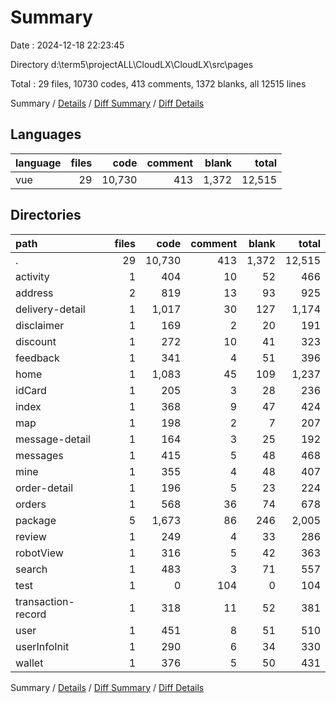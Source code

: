 # Summary

Date : 2024-12-18 22:23:45

Directory d:\\term5\\projectALL\\CloudLX\\CloudLX\\src\\pages

Total : 29 files,  10730 codes, 413 comments, 1372 blanks, all 12515 lines

Summary / [Details](details.md) / [Diff Summary](diff.md) / [Diff Details](diff-details.md)

## Languages
| language | files | code | comment | blank | total |
| :--- | ---: | ---: | ---: | ---: | ---: |
| vue | 29 | 10,730 | 413 | 1,372 | 12,515 |

## Directories
| path | files | code | comment | blank | total |
| :--- | ---: | ---: | ---: | ---: | ---: |
| . | 29 | 10,730 | 413 | 1,372 | 12,515 |
| activity | 1 | 404 | 10 | 52 | 466 |
| address | 2 | 819 | 13 | 93 | 925 |
| delivery-detail | 1 | 1,017 | 30 | 127 | 1,174 |
| disclaimer | 1 | 169 | 2 | 20 | 191 |
| discount | 1 | 272 | 10 | 41 | 323 |
| feedback | 1 | 341 | 4 | 51 | 396 |
| home | 1 | 1,083 | 45 | 109 | 1,237 |
| idCard | 1 | 205 | 3 | 28 | 236 |
| index | 1 | 368 | 9 | 47 | 424 |
| map | 1 | 198 | 2 | 7 | 207 |
| message-detail | 1 | 164 | 3 | 25 | 192 |
| messages | 1 | 415 | 5 | 48 | 468 |
| mine | 1 | 355 | 4 | 48 | 407 |
| order-detail | 1 | 196 | 5 | 23 | 224 |
| orders | 1 | 568 | 36 | 74 | 678 |
| package | 5 | 1,673 | 86 | 246 | 2,005 |
| review | 1 | 249 | 4 | 33 | 286 |
| robotView | 1 | 316 | 5 | 42 | 363 |
| search | 1 | 483 | 3 | 71 | 557 |
| test | 1 | 0 | 104 | 0 | 104 |
| transaction-record | 1 | 318 | 11 | 52 | 381 |
| user | 1 | 451 | 8 | 51 | 510 |
| userInfoInit | 1 | 290 | 6 | 34 | 330 |
| wallet | 1 | 376 | 5 | 50 | 431 |

Summary / [Details](details.md) / [Diff Summary](diff.md) / [Diff Details](diff-details.md)
